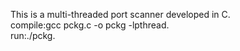 This is a multi-threaded port scanner developed in C.  
compile:gcc pckg.c -o pckg -lpthread.  
run:./pckg.    
